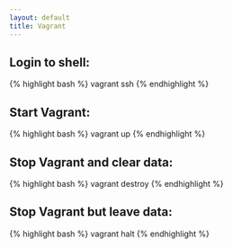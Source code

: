 ```yaml
---
layout: default
title: Vagrant
---
```


## Login to shell:  ##

{% highlight bash %}
vagrant ssh
{% endhighlight %}

## Start Vagrant: ##

{% highlight bash %}
vagrant up
{% endhighlight %}

## Stop Vagrant and clear data: ##

{% highlight bash %}
vagrant destroy
{% endhighlight %}

## Stop Vagrant but leave data: ##

{% highlight bash %}
vagrant halt
{% endhighlight %}
